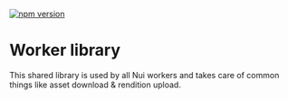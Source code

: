 <!--- when a new release happens, the VERSION and URL in the badge have to be manually updated because it's a private registry --->
[![npm version](https://img.shields.io/badge/%40nui%2Flibrary-0.0.16-blue.svg)](https://artifactory.corp.adobe.com/artifactory/npm-nui-release/@nui/library/-/@nui/library-0.0.16.tgz)

# Worker library

This shared library is used by all Nui workers and takes care of common things like asset download & rendition upload.
